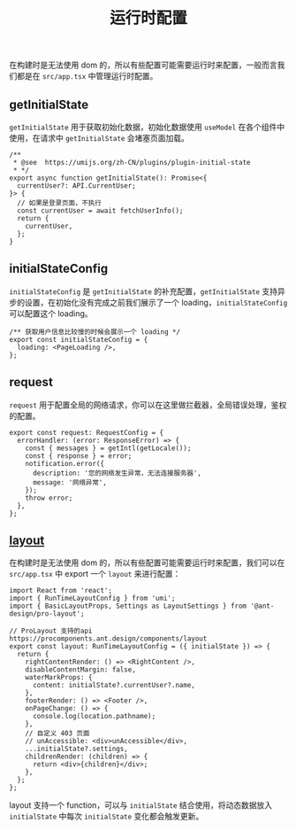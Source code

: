 ﻿---
title: 运行时配置
order: 3
nav:
  title: 配置
  path: /config
  order: 2
---

在构建时是无法使用 dom 的，所以有些配置可能需要运行时来配置，一般而言我们都是在 `src/app.tsx` 中管理运行时配置。

## getInitialState

`getInitialState` 用于获取初始化数据，初始化数据使用 `useModel` 在各个组件中使用，在请求中 `getInitialState` 会堵塞页面加载。

```tsx | pure
/**
 * @see  https://umijs.org/zh-CN/plugins/plugin-initial-state
 * */
export async function getInitialState(): Promise<{
  currentUser?: API.CurrentUser;
}> {
  // 如果是登录页面，不执行
  const currentUser = await fetchUserInfo();
  return {
    currentUser,
  };
}
```

## initialStateConfig

`initialStateConfig` 是 `getInitialState` 的补充配置，`getInitialState` 支持异步的设置，在初始化没有完成之前我们展示了一个 loading，`initialStateConfig` 可以配置这个 loading。

```tsx | pure
/** 获取用户信息比较慢的时候会展示一个 loading */
export const initialStateConfig = {
  loading: <PageLoading />,
};
```

## request

`request` 用于配置全局的网络请求，你可以在这里做拦截器，全局错误处理，鉴权的配置。

```tsx | pure
export const request: RequestConfig = {
  errorHandler: (error: ResponseError) => {
    const { messages } = getIntl(getLocale());
    const { response } = error;
    notification.error({
      description: '您的网络发生异常，无法连接服务器',
      message: '网络异常',
    });
    throw error;
  },
};
```

## [layout](https://procomponents.ant.design/components/layout)

在构建时是无法使用 dom 的，所以有些配置可能需要运行时来配置，我们可以在`src/app.tsx` 中 export 一个 `layout` 来进行配置：

```tsx | pure
import React from 'react';
import { RunTimeLayoutConfig } from 'umi';
import { BasicLayoutProps, Settings as LayoutSettings } from '@ant-design/pro-layout';

// ProLayout 支持的api https://procomponents.ant.design/components/layout
export const layout: RunTimeLayoutConfig = ({ initialState }) => {
  return {
    rightContentRender: () => <RightContent />,
    disableContentMargin: false,
    waterMarkProps: {
      content: initialState?.currentUser?.name,
    },
    footerRender: () => <Footer />,
    onPageChange: () => {
      console.log(location.pathname);
    },
    // 自定义 403 页面
    // unAccessible: <div>unAccessible</div>,
    ...initialState?.settings,
    childrenRender: (children) => {
      return <div>{children}</div>;
    },
  };
};
```

layout 支持一个 function，可以与 `initialState` 结合使用，将动态数据放入 `initialState` 中每次 `initialState` 变化都会触发更新。
